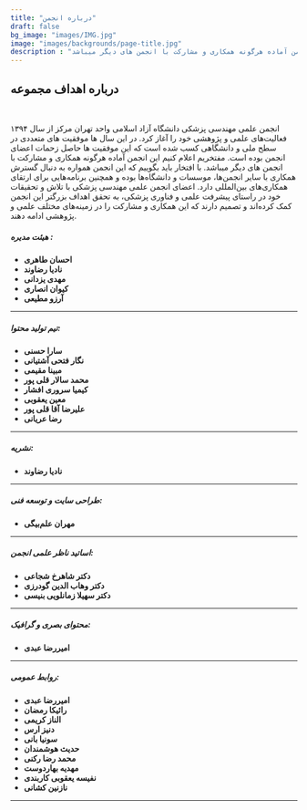 ```yaml
---
title: "درباره انجمن"
draft: false
bg_image: "images/IMG.jpg"
image: "images/backgrounds/page-title.jpg"
description : "انجمن علمی مهندسی پزشکی دانشگاه آزاد اسلامی واحد تهران مرکز از سال ۱۳۹۴ فعالیت‌های علمی و پژوهشی خود را آغاز کرد. در این سال ها موفقیت های متعددی در سطح ملی و دانشگاهی کسب شده است که این موفقیت ها حاصل زحمات اعضای انجمن بوده است. مفتخریم اعلام کنیم این انجمن آماده هرگونه همکاری و مشارکت با انجمن های دیگر میباشد. "
---
```



## درباره اهداف مجموعه

<br>

انجمن علمی مهندسی پزشکی دانشگاه آزاد اسلامی واحد تهران مرکز از سال ۱۳۹۴ فعالیت‌های علمی و پژوهشی خود را آغاز کرد. در این سال ها موفقیت های متعددی در سطح ملی و دانشگاهی کسب شده است که این موفقیت ها حاصل زحمات اعضای انجمن بوده است. مفتخریم اعلام کنیم این انجمن آماده هرگونه همکاری و مشارکت با انجمن های دیگر میباشد. با افتخار باید بگوییم که این انجمن همواره به دنبال گسترش همکاری با سایر انجمن‌ها، موسسات و دانشگاه‌ها بوده و همچنین برنامه‌هایی برای ارتقای همکاری‌های بین‌المللی دارد. اعضای انجمن علمی مهندسی پزشکی با تلاش و تحقیقات خود در راستای پیشرفت علمی و فناوری پزشکی، به تحقق اهداف بزرگتر این انجمن کمک کرده‌اند و تصمیم دارند که این همکاری و مشارکت را در زمینه‌های مختلف علمی و پژوهشی ادامه دهند.

##### هیئت مدیره :
- **احسان طاهری**
- **نادیا رضاوند**
- **مهدی یزدانی**
- **کیوان انصاری**
- **آرزو مطیعی**

----------------
##### تیم تولید محتوا:
- **سارا حسنی**
- **نگار فتحی آشتیانی**
- **مبینا مقیمی**
- **محمد سالار قلی پور**  
- **کیمیا سروری افشار**   
- **معین یعقوبی**
- **علیرضا آقا قلی پور**
- **رضا عریانی**

---------------
##### نشریه:

- **نادیا رضاوند**

---------------
##### طراحی سایت و توسعه فنی:

- **مهران علم‌بیگی**
  
---------------
##### اساتید ناظر علمی انجمن:

- **دکتر شاهرخ شجاعی**
- **دکتر وهاب الدین گودرزی**
- **دکتر سهیلا زمانلویی بنیسی**

----------------
##### محتوای بصری و گرافیک:

-  **امیررضا عبدی**

----------------
##### روابط عمومی:

-  **امیررضا عبدی**
- **رائیکا رمضان**
- **الناز کریمی**
-  **دنیز ارس**
- **سونیا بانی**
- **حدیث هوشمندان**
- **محمد رضا رکنی**
- **مهدیه بهاردوست**
- **نفیسه یعقوبی کاربندی**
-  **نازنین کشانی**
-------------------
